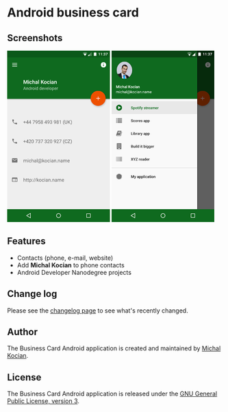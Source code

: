 # Android business card

## Screenshots

![Contacts](/screenshots/contacts.png) ![Projects](/screenshots/projects.png)

## Features

- Contacts (phone, e-mail, website)
- Add **Michal Kocian** to phone contacts
- Android Developer Nanodegree projects

## Change log

Please see the [changelog page](/CHANGELOG.md) to see what's recently changed.

## Author

The Business Card Android application is created and maintained by [Michal Kocian](http://www.kocian.name).

## License

The Business Card Android application is released under the [GNU General Public License, version 3](/LICENSE.md).
